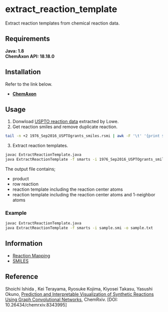 # extract_reaction_template
Extract reaction templates from chemical reaction data.

## Requirements
**Java: 1.8**  
**ChemAxon API: 18.18.0**  

## Installation
Refer to the link below.
* [**ChemAxon**](https://docs.chemaxon.com/display/docs/Installation+Guide)

## Usage
1. Donwload [USPTO reaction data](https://figshare.com/articles/Chemical_reactions_from_US_patents_1976-Sep2016_/5104873) extracted by Lowe.
2. Get reaction smiles and remove duplicate reaction.
```bash
tail -n +2 1976_Sep2016_USPTOgrants_smiles.rsmi | awk -F '\t' '{print $1}' | sort | uniq > 1976_Sep2016_USPTOgrants_smiles_uniq.smi
```
3. Extract reaction templates.
```bash
javac ExtractReactionTemplate.java
java ExtractReactionTemplate -f smarts -i 1976_Sep2016_USPTOgrants_smiles_uniq.smi -o PATH_TO_OUTPUT
```
The output file contains; 
- product
- row reaction
- reaction template including the reaction center atoms
- reaction template including the reaction center atoms and 1-neighbor atoms

### Example
```bash
javac ExtractReactionTemplate.java
java ExtractReactionTemplate -f smarts -i sample.smi -o sample.txt
```


## Information
- [Reaction Mapping](https://docs.chemaxon.com/display/docs/Reaction+Mapping)
- [SMILES](https://docs.chemaxon.com/display/docs/SMILES)

## Reference
Shoichi Ishida , Kei Terayama,  Ryosuke Kojima, Kiyosei Takasu, Yasushi Okuno,
[Prediction and Interpretable Visualization of Synthetic Reactions Using Graph Convolutional Networks](http://dx.doi.org/10.26434/chemrxiv.8343995),
ChemRxiv. [DOI: 10.26434/chemrxiv.8343995]
